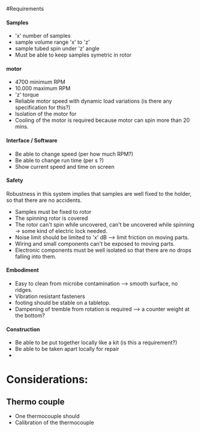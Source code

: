 #Requirements

#### Samples
  - 'x' number of samples
  - sample volume range 'x' to 'z'
  - sample tubed spin under 'z' angle
  - Must be able to keep samples symetric in rotor

#### motor
  - 4700 minimum RPM
  - 10.000 maximum RPM
  - 'z' torque
  - Reliable motor speed with dynamic load variations (is there any specification for this?)
  - Isolation of the motor for
  - Cooling of the motor is required because motor can spin more than 20 mins.

#### Interface / Software
  - Be able to change speed (per how much RPM?)
  - Be able to change run time (per s ?)
  - Show current speed and time on screen

#### Safety
Robustness in this system implies that samples are well fixed to the holder, so that there  are no accidents.

  - Samples must be fixed to rotor
  - The spinning rotor is covered
  - The rotor can't spin while uncovered, can't be uncovered while spinning -> some kind of electric lock needed.
  - Noise limit should be limited to 'x' dB --> limit friction on moving parts.
  - Wiring and small components can't be exposed to moving parts.  
  - Electronic components must be well isolated so that there are no drops falling into them.

#### Embodiment
  - Easy to clean from microbe contamination --> smooth surface, no ridges.
  - Vibration resistant fasteners
  - footing should be stable on a tabletop.
  - Dampening of tremble from rotation is required  --> a counter weight at the bottom?

#### Construction
  - Be able to be put together locally like a kit (is this a requirement?)
  - Be able to be taken apart locally for repair
  -





# Considerations:
## Thermo couple
- One thermocouple should
- Calibration of the thermocouple
